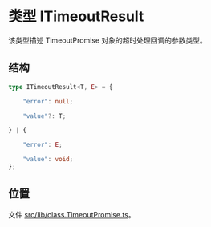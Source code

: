 # 类型 ITimeoutResult

该类型描述 TimeoutPromise 对象的超时处理回调的参数类型。

## 结构

```ts
type ITimeoutResult<T, E> = {

    "error": null;

    "value"?: T;

} | {

    "error": E;

    "value": void;
};
```

## 位置

文件 [src/lib/class.TimeoutPromise.ts](../../../src/lib/class.TimeoutPromise.ts)。
